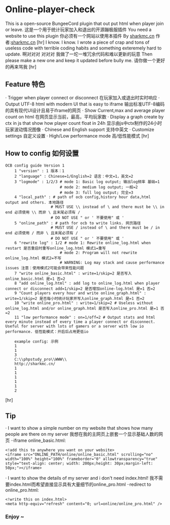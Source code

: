 # Online-player-check
This is a open-source BungeeCord plugin that out put html when player join or leave.
这是一个用于统计玩家加入和退出的开源蹦极服插件
You need a website to use this plugin
你必须有一个网站以使用本插件
By [sharkmc.cn](http://sharkmc.cn)
作者:[sharkmc.cn](http://sharkmc.cn)
[hr]
I know. I know. I wrote a piece of crap and tons of useless code with terrible coding habits and something exteremely hard to update.
啊对对对 对对对 我做了一坨一堆冗余代码和难以更新的玩意
Then please make a new one and keep it updated before bully me.
请你做一个更好的再来骂我
[hr]
## Feature 特色
· Trigger when player connect or disconnect
  在玩家加入或退出时实时响应
· Output UTF-8 html with modern UI that is easy to iframe
  输出标准UTF-8编码的具有现代UI设计且易于iframe的网页
· Show Current,max and average player count on html
  在网页显示当前，最高，平均玩家数
· Display a graph create by ctx in js that show how player count float in 24h
  显示由js中ctx制作的24小时玩家波动情况图像
· Chinese and English support
  支持中英文
· Customize settings
  自定义设置
· High/Low performance mode
  高/低性能模式
[hr]
## How to config 如何设置
```
OCB config guide Version 1 
    1 "version" : 1 版本：1
    2 "language" : Chinese=1/English=2 语言：中文=1，英文=2
    3 "logmode" : 1/2/3 # mode 1: Basic log output; 输出log频率 基础=1
                        # mode 2: medium log output; 一般=2
                        # mode 3: full log output; 完全=3
    4 "local_path" : # path of ocb config,history hour data,html output and others. 本地路径
                    # MUST USE \\ instead of \ and there must be \\ in end 必须使用 \\ 而非 \ 且末尾必须有 /
                    # DO NOT USE " or ' 不要使用" 或 '
    5 "online_path" : # path for ocb to write links. 网页路径
                    # MUST USE / instead of \ and there must be / in end 必须使用 / 而非 \ 且末尾必须有 /
                    # DO NOT USE " or ' 不要使用" 或 '
    6 "rewrite log" : 1/2 # mode 1: Rewrite online_log.html when restart 是否重启时重写online_log.html 模式1=重写
                        # mode 2: Program will not rewrite online_log.html 模式2=不写
                        # WARNING: Log may stack and cause performance issues 注意：使用模式2可能会带来性能问题
    7 "write online_basic.html" : write=1/skip=2 是否写入online_basic.html 是=1 否=2 
    8 "add online_log.html" : add log to online_log.html when player connect or disconnect add=1/skip=2 是否增加online-log.html 是=1 否=2 
    9 "Count players every hour and write online_graph.html" : write=1/skip=2 是否每小时统计玩家并写入online_graph.html 是=1 否=2 
    10 "write online_pro.html" : write=1/skip=2 # Useless without online_log.html and/or online_graph.html 是否写入online_pro.html 是=1 否=2 
    11 "low performance mode" : on=1/off=2 # Output stats and html every minute instead of every time a player connect or disconnect. Useful for server with lots of gamers or a server with low io performance. 低性能模式：开启后占用更低io

    example config: 示例
    1
    1
    3
    C:\\phpstudy_pro\\WWW\\
    http://sharkmc.cn/
    1
    1
    1
    1
    1
    2
```
[hr]
## Tip
· I want to show a simple number on my website that shows how many people are there on my server
  我想在我的主网页上嵌套一个显示基础人数的网页
··iframe online_basic.html:
```
<!add this to anywhere you want on your website>
<iframe src="ONLINE_PATH/online/online_basic.html" scrolling="no" width="100%" height="100%" frameborder="0" allowtransparency="true" style="text-align: center; width: 200px;height: 30px;margin-left: 50px;"></iframe>
```

· I want to show the details of my server and i don't need index.html!
  我不需要index.html而希望直接显示具有大量细节的online_pro.html
··redirect to online_pro.html:
```
<!write this on index.html>
<meta http-equiv="refresh" content="0; url=online/online_pro.html" />
```
### Enjoy ~

